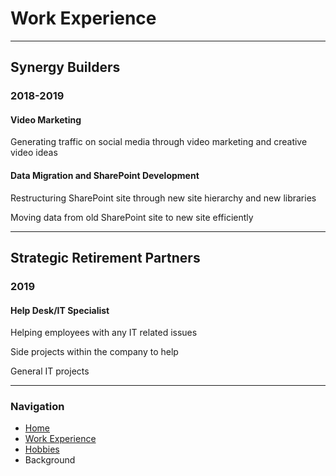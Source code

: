 # **Work Experience**

---

## Synergy Builders
### 2018-2019

#### Video Marketing

Generating traffic on social media through video marketing and creative video ideas

#### Data Migration and SharePoint Development

Restructuring SharePoint site through new site hierarchy and new libraries

Moving data from old SharePoint site to new site efficiently

---

## Strategic Retirement Partners
### 2019

#### Help Desk/IT Specialist

Helping employees with any IT related issues

Side projects within the company to help

General IT projects

---

### Navigation
- [Home](https://github.com/maxtaylorr/IT1000Final/blob/master/README.md)
- [Work Experience](https://github.com/maxtaylorr/IT1000Final/blob/master/WorkExperience.md)
- [Hobbies](https://github.com/maxtaylorr/IT1000Final/blob/master/Hobbies.md)
- Background
